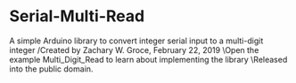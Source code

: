 # Serial-Multi-Read
A simple Arduino library to convert integer serial input to a multi-digit integer
/Created by Zachary W. Groce, February 22, 2019
\Open the example Multi_Digit_Read to learn about implementing the library
\Released into the public domain.
